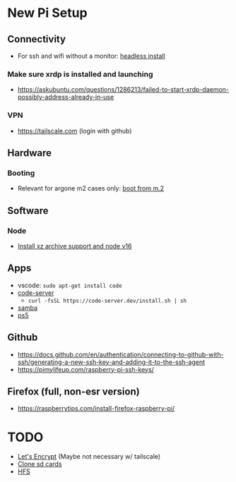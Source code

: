 # New Pi Setup

## Connectivity
- For ssh and wifi without a monitor: [headless install](https://pimylifeup.com/headless-raspberry-pi-setup/)

### Make sure xrdp is installed and launching
- https://askubuntu.com/questions/1286213/failed-to-start-xrdp-daemon-possibly-address-already-in-use

### VPN
- https://tailscale.com (login with github)

## Hardware
### Booting
- Relevant for argone m2 cases only: [boot from m.2](https://www.tomshardware.com/how-to/boot-raspberry-pi-4-usb)

## Software
### Node
- [Install xz archive support and node v16](https://stackoverflow.com/questions/63312642/how-to-install-node-tar-xz-file-in-linux)

## Apps
- vscode: `sudo apt-get install code`
- [code-server](https://coder.com/docs/code-server/latest/install#installsh)
  - `curl -fsSL https://code-server.dev/install.sh | sh`
- [samba](https://pimylifeup.com/raspberry-pi-samba/)
- [ps5](https://github.com/Fredrum/chiaki/wiki/rpi02-WIP-branch-for-64bit,-Ubuntu,-h265-and-DRM)

## Github
- https://docs.github.com/en/authentication/connecting-to-github-with-ssh/generating-a-new-ssh-key-and-adding-it-to-the-ssh-agent
- https://pimylifeup.com/raspberry-pi-ssh-keys/

## Firefox (full, non-esr version)
- https://raspberrytips.com/install-firefox-raspberry-pi/

# TODO
- [Let's Encrypt](https://github.com/cdr/code-server/blob/main/docs/guide.md#using-lets-encrypt-with-caddy) (Maybe not necessary w/ tailscale)
- [Clone sd cards](https://beebom.com/how-clone-raspberry-pi-sd-card-windows-linux-macos/)
- [HFS](https://superuser.com/questions/84446/how-to-mount-a-hfs-partition-in-ubuntu-as-read-write)
